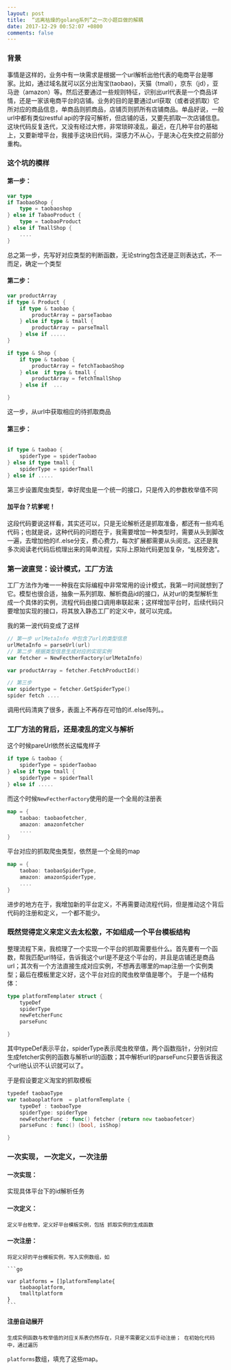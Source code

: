 ```yaml
---
layout: post
title:  “远离枯燥的golang系列”之一次小题巨做的解耦
date: 2017-12-29 00:52:07 +0800
comments: false
---
```


### 背景

事情是这样的，业务中有一块需求是根据一个url解析出他代表的电商平台是哪家。比如，通过域名就可以区分出淘宝(taobao)，天猫（tmall），京东（jd），亚马逊（amazon）等。然后还要通过一些规则特征，识别出url代表是一个商品详情，还是一家该电商平台的店铺。业务的目的是要通过url获取（或者说抓取）它所对应的商品信息，单商品则抓商品，店铺页则抓所有店铺商品。单品好说，一般url中都有类似restful api的字段可解析，但店铺的话，又要先抓取一次店铺信息。
这块代码反复迭代，又没有经过大修，非常琐碎凌乱，最近，在几种平台的基础上，又要新增平台，我接手这块旧代码，深感力不从心，于是决心在失控之前部分重构。

### 这个坑的模样


#### 第一步：

```go
var type
if TaobaoShop {
	type = taobaoshop
} else if TabaoProduct {
	type = taobaoProduct
} else if TmallShop {
	....
}


```

总之第一步，先写好对应类型的判断函数，无论string包含还是正则表达式，不一而足，确定一个类型


#### 第二步：

```go
var productArray
if type & Product {
	if type & taobao {
		productArray = parseTaobao
	} else if type & tmall {
		productArray = parseTmall
	} else if .....
}

if type & Shop {
	if type & taobao {
		productArray = fetchTaobaoShop
	} else  if type & tmall {
		productArray = fetchTmallShop
	} else if  ...

}
```
这一步，从url中获取相应的待抓取商品


#### 第三步：
```go

if type & taobao {
	spiderType = spiderTaobao
} else if type tmall {
	spiderType = spiderTmall
} else if .....
```

第三步设置爬虫类型，幸好爬虫是一个统一的接口，只是传入的参数枚举值不同


#### 加平台？坑爹呢！

这段代码要说这样看，其实还可以，只是无论解析还是抓取准备，都还有一些鸡毛代码；也就是说，这种代码的问题在于，我需要增加一种类型时，需要从头到脚改一遍，去增加他的if..else分支，费心费力，每次扩展都需要从头阅览。这还是我多次阅读老代码后梳理出来的简单流程，实际上原始代码更加复杂，“虬枝旁逸”。

### 第一波直觉：设计模式，工厂方法

工厂方法作为唯一一种我在实际编程中非常常用的设计模式，我第一时间就想到了它。模型也很合适，抽象一系列抓取、解析商品id的接口，从对url的类型解析生成一个具体的实例，流程代码由接口调用串联起来；这样增加平台时，后续代码只要增加实现的接口，将其放入静态工厂的定义中，就可以完成。

我的第一波代码变成了这样

```go
// 第一步 urlMetaInfo 中包含了url的类型信息
urlMetaInfo = parseUrl(url)
// 第二步 根据类型信息生成对应的实现实例
var fetcher = NewFectherFactory(urlMetaInfo)

var productArray = fetcher.FetchProductId()

// 第三步
var spidertype = fetcher.GetSpiderType()
spider fetch ....

```

调用代码清爽了很多，表面上不再存在可怕的if..else阵列。。

### 工厂方法的背后，还是凌乱的定义与解析

这个时候pareUrl依然长这幅鬼样子
```go
if type & taobao {
	spiderType = spiderTaobao
} else if type tmall {
	spiderType = spiderTmall
} else if .....
```

而这个时候`NewFectherFactory`使用的是一个全局的注册表
```go
map = {
	taobao: taobaofetcher,
	amazon: amazonfetcher
	....
}
```

平台对应的抓取爬虫类型，依然是一个全局的map
```go
map = {
	taobao: taobaoSpiderType,
	amazon: amazonSpiderType,
	....
}
```

进步的地方在于，我增加新的平台定义，不再需要动流程代码，但是推动这个背后代码的注册和定义，一个都不能少。

### 既然觉得定义来定义去太松散，不如组成一个平台模板结构

整理流程下来，我梳理了一个实现一个平台的抓取需要些什么。首先要有一个函数，帮我匹配url特征，告诉我这个url是不是这个平台的，并且是店铺还是商品url；其次有一个方法直接生成对应实例，不想再去哪里的map注册一个实例类型；最后在模板里定义好，这个平台对应的爬虫枚举值是哪个。
于是一个结构体：

```go
type platformTemplater struct {
	typeDef
	spiderType
	newFetcherFunc
	parseFunc

}
```

其中typeDef表示平台，spiderType表示爬虫枚举值，两个函数指针，分别对应生成fetcher实例的函数与解析url的函数；其中解析url的parseFunc只要告诉我这个url他认识不认识就可以了。

于是假设要定义淘宝的抓取模板
```go
typedef taobaoType
var taobaoplatform  = platformTemplate {
	typeDef : taobaoType
	spiderType: spiderType
	newFetcherFunc : func() fetcher {return new taobaofetcer}
	parseFunc : func() (bool, isShop)

}

```


### 一次实现， 一次定义，一次注册

#### 一次实现：

实现具体平台下的id解析任务

#### 一次定义：

	定义平台枚举，定义好平台模板实例，包括 抓取实例的生成函数
	
#### 一次注册：

	将定义好的平台模板实例，写入实例数组，如
	
	```go
	
	var platforms = []platformTemplate{
		taobaoplatform,
		tmalltplatform
	}
	```
	
	
#### 注册自动展开
	生成实例函数与枚举值的对应关系表仍然存在，只是不需要定义后手动注册； 在初始化代码中，通过遍历
`platforms`数组，填充了这些map。











